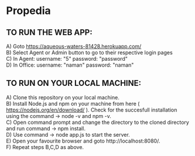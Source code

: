 # Propedia

## TO RUN THE WEB APP:
A) Goto https://aqueous-waters-81428.herokuapp.com/ \
B) Select Agent or Admin button to go to their respective login pages\
C) In Agent: username: "5" password: "password"\
D) In Office: username: "naman" password: "naman"

## TO RUN ON YOUR LOCAL MACHINE:
A) Clone this repository on your local machine.\
B) Install Node.js and npm on your machine from here ( https://nodejs.org/en/download/ ). Check for the succesfull installation using the command -> node -v and npm -v.\
C) Open command prompt and change the directory to the cloned directory and run command -> npm install.\
D) Use command -> node app.js to start the server.\
E) Open your favourite browser and goto http://localhost:8080/. \
F) Repeat steps B,C,D as above. 
